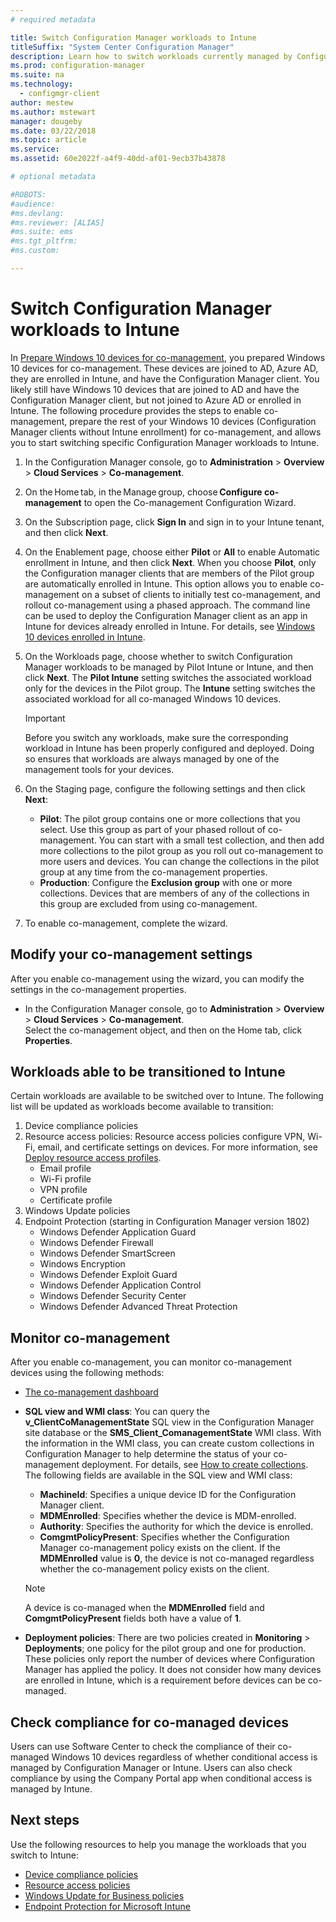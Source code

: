 ```yaml
---
# required metadata

title: Switch Configuration Manager workloads to Intune
titleSuffix: "System Center Configuration Manager"
description: Learn how to switch workloads currently managed by Configuration Manager to Microsoft Intune. 
ms.prod: configuration-manager
ms.suite: na
ms.technology:
  - configmgr-client
author: mestew
ms.author: mstewart
manager: dougeby
ms.date: 03/22/2018
ms.topic: article
ms.service:
ms.assetid: 60e2022f-a4f9-40dd-af01-9ecb37b43878

# optional metadata

#ROBOTS:
#audience:
#ms.devlang:
#ms.reviewer: [ALIAS]
#ms.suite: ems
#ms.tgt_pltfrm:
#ms.custom:

---
```

# Switch Configuration Manager workloads to Intune
In [Prepare Windows 10 devices for co-management](co-management-prepare.md), you prepared Windows 10 devices for co-management. These devices are joined to AD, Azure AD, they are enrolled in Intune, and have the Configuration Manager client. You likely still have Windows 10 devices that are joined to AD and have the Configuration Manager client, but not joined to Azure AD or enrolled in Intune. The following procedure provides the steps to enable co-management, prepare the rest of your Windows 10 devices (Configuration Manager clients without Intune enrollment) for co-management, and allows you to start switching specific Configuration Manager workloads to Intune.

1. In the Configuration Manager console, go to **Administration** > **Overview** > **Cloud Services** > **Co-management**.    
2. On the Home tab, in the Manage group, choose **Configure co-management** to open the Co-management Configuration Wizard.    
3. On the Subscription page, click **Sign In** and sign in to your Intune tenant, and then click **Next**.   
4. On the Enablement page, choose either **Pilot** or **All**  to enable Automatic enrollment in Intune, and then click **Next**. When you choose **Pilot**, only the Configuration manager clients that are members of the Pilot group are automatically enrolled in Intune. This option allows you to enable co-management on a subset of clients to initially test co-management, and rollout co-management using a phased approach. The command line can be used to deploy the Configuration Manager client as an app in Intune for devices already enrolled in Intune. For details, see [Windows 10 devices enrolled in Intune](co-management-prepare.md#windows-10-devices-enrolled-in-intune).
5. On the Workloads page, choose whether to switch Configuration Manager workloads to be managed by Pilot Intune or Intune, and then click **Next**. The **Pilot Intune** setting switches the associated workload only for the devices in the Pilot group. The **Intune** setting switches the associated workload for all co-managed Windows 10 devices. 
        
   > [!Important]    
   > Before you switch any workloads, make sure the corresponding workload in Intune has been properly configured and deployed. Doing so ensures that workloads are always managed by one of the management tools for your devices.   
1. On the Staging page, configure the following settings and then click **Next**:
    - **Pilot**: The pilot group contains one or more collections that you select. Use this group as part of your phased rollout of co-management. You can start with a small test collection, and then add more collections to the pilot group as you roll out co-management to more users and devices. You can change the collections in the pilot group at any time from the co-management properties.
    - **Production**: Configure the **Exclusion group** with one or more collections. Devices that are members of any of the collections in this group are excluded from using co-management. 
2. To enable co-management, complete the wizard.  

## Modify your co-management settings
After you enable co-management using the wizard, you can modify the settings in the co-management properties.  
- In the Configuration Manager console, go to **Administration** > **Overview** > **Cloud Services** > **Co-management**.  
Select the co-management object, and then on the Home tab, click **Properties**. 

## Workloads able to be transitioned to Intune
Certain workloads are available to be switched over to Intune. The following list  will be updated as workloads become available to transition:
1. Device compliance policies
2. Resource access policies: Resource access policies configure VPN, Wi-Fi, email, and certificate settings on devices. For more information, see [Deploy resource access profiles](https://docs.microsoft.com/intune/device-profiles).
      - Email profile
      - Wi-Fi profile
      - VPN profile
      - Certificate profile
3. Windows Update policies
4. Endpoint Protection (starting in Configuration Manager version 1802)
      - Windows Defender Application Guard
      - Windows Defender Firewall
      - Windows Defender SmartScreen
      - Windows Encryption
      - Windows Defender Exploit Guard
      - Windows Defender Application Control
      - Windows Defender Security Center
      - Windows Defender Advanced Threat Protection



## Monitor co-management
After you enable co-management, you can monitor co-management devices using the following methods:

- [The co-management dashboard](/sccm/core/clients/manage/co-management-dashboard.md)
- **SQL view and WMI class**: You can query the **v&#95;ClientCoManagementState** SQL view in the Configuration Manager site database or the **SMS&#95;Client&#95;ComanagementState** WMI class. With the information in the WMI class, you can create custom collections in Configuration Manager to help determine the status of your co-management deployment. For details, see [How to create collections](/sccm/core/clients/manage/collections/create-collections). The following fields are available in the SQL view and WMI class: 
    - **MachineId**: Specifies a unique device ID for the Configuration Manager client.
    - **MDMEnrolled**: Specifies whether the device is MDM-enrolled. 
    - **Authority**: Specifies the authority for which the device is enrolled.
    - **ComgmtPolicyPresent**: Specifies whether the Configuration Manager co-management policy exists on the client. If the **MDMEnrolled** value is **0**, the device is not co-managed regardless whether the co-management policy exists on the client.

   > [!Note]    
   > A device is co-managed when the **MDMEnrolled** field and **ComgmtPolicyPresent** fields both have a value of **1**.

- **Deployment policies**:  There are two policies created in **Monitoring** > **Deployments**; one policy for the pilot group and one for production. These policies only report the number of devices where Configuration Manager has applied the policy. It does not consider how many devices are enrolled in Intune, which is a requirement before devices can be co-managed.  

## Check compliance for co-managed devices
Users can use Software Center to check the compliance of their co-managed Windows 10 devices regardless of whether conditional access is managed by Configuration Manager or Intune. Users can also check compliance by using the Company Portal app when conditional access is managed by Intune.

## Next steps
Use the following resources to help you manage the workloads that you switch to Intune:
- [Device compliance policies](https://docs.microsoft.com/intune/device-compliance-get-started)
- [Resource access policies](https://docs.microsoft.com/intune/device-profiles)
- [Windows Update for Business policies](https://docs.microsoft.com/intune/windows-update-for-business-configure)
- [Endpoint Protection for Microsoft Intune](https://docs.microsoft.com/intune-classic/deploy-use/help-secure-windows-pcs-with-endpoint-protection-for-microsoft-intune)

